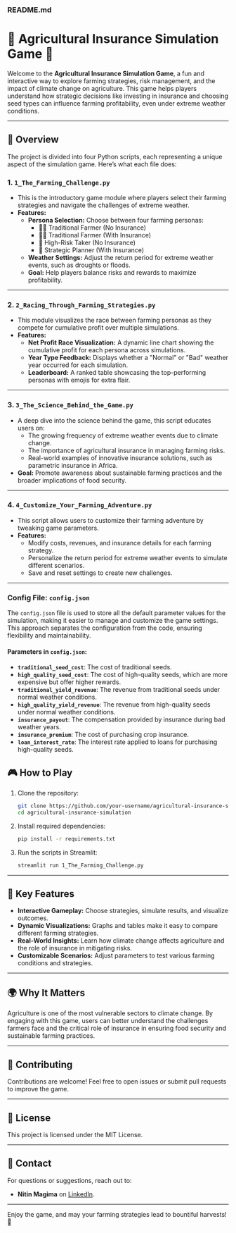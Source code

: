 ### README.md

# 🌾 **Agricultural Insurance Simulation Game** 🌾

Welcome to the **Agricultural Insurance Simulation Game**, a fun and interactive way to explore farming strategies, risk management, and the impact of climate change on agriculture. This game helps players understand how strategic decisions like investing in insurance and choosing seed types can influence farming profitability, even under extreme weather conditions.

---

## 🚀 **Overview**

The project is divided into four Python scripts, each representing a unique aspect of the simulation game. Here’s what each file does:

### **1. `1_The_Farming_Challenge.py`**
- This is the introductory game module where players select their farming strategies and navigate the challenges of extreme weather.
- **Features:**
  - **Persona Selection:** Choose between four farming personas:
    - 👩‍🌾 Traditional Farmer (No Insurance)
    - 👨‍🌾 Traditional Farmer (With Insurance)
    - 🌾 High-Risk Taker (No Insurance)
    - 💼 Strategic Planner (With Insurance)
  - **Weather Settings:** Adjust the return period for extreme weather events, such as droughts or floods.
  - **Goal:** Help players balance risks and rewards to maximize profitability.

---

### **2. `2_Racing_Through_Farming_Strategies.py`**
- This module visualizes the race between farming personas as they compete for cumulative profit over multiple simulations.
- **Features:**
  - **Net Profit Race Visualization:** A dynamic line chart showing the cumulative profit for each persona across simulations. 
  - **Year Type Feedback:** Displays whether a "Normal" or "Bad" weather year occurred for each simulation.
  - **Leaderboard:** A ranked table showcasing the top-performing personas with emojis for extra flair.

---

### **3. `3_The_Science_Behind_the_Game.py`**
- A deep dive into the science behind the game, this script educates users on:
  - The growing frequency of extreme weather events due to climate change.
  - The importance of agricultural insurance in managing farming risks.
  - Real-world examples of innovative insurance solutions, such as parametric insurance in Africa.
- **Goal:** Promote awareness about sustainable farming practices and the broader implications of food security.

---

### **4. `4_Customize_Your_Farming_Adventure.py`**
- This script allows users to customize their farming adventure by tweaking game parameters.
- **Features:**
  - Modify costs, revenues, and insurance details for each farming strategy.
  - Personalize the return period for extreme weather events to simulate different scenarios.
  - Save and reset settings to create new challenges.

---

### **Config File: `config.json`**

The `config.json` file is used to store all the default parameter values for the simulation, making it easier to manage and customize the game settings. This approach separates the configuration from the code, ensuring flexibility and maintainability.

#### Parameters in `config.json`:
- **`traditional_seed_cost`**: The cost of traditional seeds.
- **`high_quality_seed_cost`**: The cost of high-quality seeds, which are more expensive but offer higher rewards.
- **`traditional_yield_revenue`**: The revenue from traditional seeds under normal weather conditions.
- **`high_quality_yield_revenue`**: The revenue from high-quality seeds under normal weather conditions.
- **`insurance_payout`**: The compensation provided by insurance during bad weather years.
- **`insurance_premium`**: The cost of purchasing crop insurance.
- **`loan_interest_rate`**: The interest rate applied to loans for purchasing high-quality seeds.

## 🎮 **How to Play**

1. Clone the repository:
   ```bash
   git clone https://github.com/your-username/agricultural-insurance-simulation.git
   cd agricultural-insurance-simulation
   ```
2. Install required dependencies:
   ```bash
   pip install -r requirements.txt
   ```
3. Run the scripts in Streamlit:
   ```bash
   streamlit run 1_The_Farming_Challenge.py
   ```

---

## 🔑 **Key Features**
- **Interactive Gameplay:** Choose strategies, simulate results, and visualize outcomes.
- **Dynamic Visualizations:** Graphs and tables make it easy to compare different farming strategies.
- **Real-World Insights:** Learn how climate change affects agriculture and the role of insurance in mitigating risks.
- **Customizable Scenarios:** Adjust parameters to test various farming conditions and strategies.

---

## 🌍 **Why It Matters**
Agriculture is one of the most vulnerable sectors to climate change. By engaging with this game, users can better understand the challenges farmers face and the critical role of insurance in ensuring food security and sustainable farming practices.

---

## 🤝 **Contributing**
Contributions are welcome! Feel free to open issues or submit pull requests to improve the game.

---

## 📄 **License**
This project is licensed under the MIT License. 

---

## 📩 **Contact**
For questions or suggestions, reach out to:
- **Nitin Magima** on [LinkedIn](https://www.linkedin.com/in/nitin-magima/).

---

Enjoy the game, and may your farming strategies lead to bountiful harvests! 🌟
```